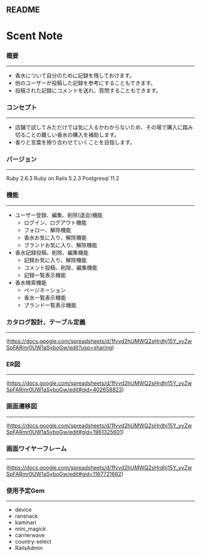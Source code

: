 ## README
# Scent Note
### 概要
---
- 香水について自分のために記録を残しておけます。
- 他のユーザーが投稿した記録を参考にすることもできます。
- 投稿された記録にコメントを送れ、質問することもできます。
### コンセプト
---
- 店舗で試してみただけでは気に入るかわからないため、その場で購入に踏み切ることの難しい香水の購入を補助します。
- 香りと言葉を擦り合わせていくことを目指します。
### バージョン
---
Ruby 2.6.3
Ruby on Rails 5.2.3
Postgresql 11.2
### 機能
---
- ユーザー登録、編集、削除(退会)機能
  - ログイン、ログアウト機能
  - フォロー、解除機能
  - 香水お気に入り、解除機能
  - ブランドお気に入り、解除機能
- 香水記録投稿、削除、編集機能
  - 記録お気に入り、解除機能
  - コメント投稿、削除、編集機能
  - 記録一覧表示機能
- 香水検索機能
  - ページネーション
  - 香水一覧表示機能
  - ブランド一覧表示機能

### カタログ設計、テーブル定義
---
(https://docs.google.com/spreadsheets/d/1fvvd2hUMWQ2sHrdhj15Y_yvZwSpFARmr0UW1aSyboGw/edit?usp=sharing)
### ER図
---
(https://docs.google.com/spreadsheets/d/1fvvd2hUMWQ2sHrdhj15Y_yvZwSpFARmr0UW1aSyboGw/edit#gid=402658823)

### 画面遷移図
---
(https://docs.google.com/spreadsheets/d/1fvvd2hUMWQ2sHrdhj15Y_yvZwSpFARmr0UW1aSyboGw/edit#gid=1961325601)
### 画面ワイヤーフレーム
---
(https://docs.google.com/spreadsheets/d/1fvvd2hUMWQ2sHrdhj15Y_yvZwSpFARmr0UW1aSyboGw/edit#gid=1167721662)
### 使用予定Gem
---
- device
- ransnack
- kaminari
- mini_magick
- carrierwave
- country-select
- RailsAdmin

